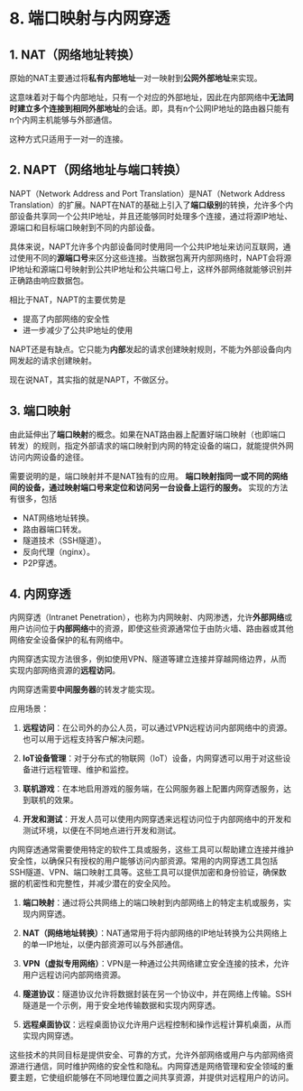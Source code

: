 # 8. 端口映射与内网穿透
## 1. NAT（网络地址转换）
原始的NAT主要通过将**私有内部地址**一对一映射到**公网外部地址**来实现。

这意味着对于每个内部地址，只有一个对应的外部地址，因此在内部网络中**无法同时建立多个连接到相同外部地址**的会话。即，具有n个公网IP地址的路由器只能有n个内网主机能够与外部通信。

这种方式只适用于一对一的连接。

## 2. NAPT（网络地址与端口转换）

NAPT（Network Address and Port Translation）是NAT（Network Address Translation）的扩展。NAPT在NAT的基础上引入了**端口级别**的转换，允许多个内部设备共享同一个公共IP地址，并且还能够同时处理多个连接，通过将源IP地址、源端口和目标端口映射到不同的内部设备。

具体来说，NAPT允许多个内部设备同时使用同一个公共IP地址来访问互联网，通过使用不同的**源端口号**来区分这些连接。当数据包离开内部网络时，NAPT会将源IP地址和源端口号映射到公共IP地址和公共端口号上，这样外部网络就能够识别并正确路由响应数据包。

相比于NAT，NAPT的主要优势是
- 提高了内部网络的安全性
- 进一步减少了公共IP地址的使用

NAPT还是有缺点。它只能为**内部**发起的请求创建映射规则，不能为外部设备向内网发起的请求创建映射。

现在说NAT，其实指的就是NAPT，不做区分。
## 3. 端口映射

由此延伸出了**端口映射**的概念。如果在NAT路由器上配置好端口映射（也即端口转发）的规则，指定外部请求的端口映射到内网的特定设备的端口，就能提供外网访问内网设备的途径。

需要说明的是，端口映射并不是NAT独有的应用。 **端口映射指同一或不同的网络间的设备，通过映射端口号来定位和访问另一台设备上运行的服务。** 实现的方法有很多，包括

- NAT网络地址转换。
- 路由器端口转发。
- 隧道技术（SSH隧道）。
- 反向代理（nginx）。
- P2P穿透。

## 4. 内网穿透
内网穿透（Intranet Penetration），也称为内网映射、内网渗透，允许**外部网络**或用户访问位于**内部网络**中的资源，即使这些资源通常位于由防火墙、路由器或其他网络安全设备保护的私有网络中。

内网穿透实现方法很多，例如使用VPN、隧道等建立连接并穿越网络边界，从而实现内部网络资源的**远程访问**。

内网穿透需要**中间服务器**的转发才能实现。

应用场景：

1. **远程访问**：在公司外的办公人员，可以通过VPN远程访问内部网络中的资源。也可以用于远程支持客户解决问题。

2. **IoT设备管理**：对于分布式的物联网（IoT）设备，内网穿透可以用于对这些设备进行远程管理、维护和监控。

3. **联机游戏**：在本地启用游戏的服务端，在公网服务器上配置内网穿透服务，达到联机的效果。

6. **开发和测试**：开发人员可以使用内网穿透来远程访问位于内部网络中的开发和测试环境，以便在不同地点进行开发和测试。

内网穿透通常需要使用特定的软件工具或服务，这些工具可以帮助建立连接并维护安全性，以确保只有授权的用户能够访问内部资源。常用的内网穿透工具包括SSH隧道、VPN、端口映射工具等。这些工具可以提供加密和身份验证，确保数据的机密性和完整性，并减少潜在的安全风险。

1. **端口映射**：通过将公共网络上的端口映射到内部网络上的特定主机或服务，实现内网穿透。

2. **NAT（网络地址转换）**：NAT通常用于将内部网络的IP地址转换为公共网络上的单一IP地址，以便内部资源可以与外部通信。

3. **VPN（虚拟专用网络）**：VPN是一种通过公共网络建立安全连接的技术，允许用户远程访问内部网络资源。

4. **隧道协议**：隧道协议允许将数据封装在另一个协议中，并在网络上传输。SSH隧道是一个示例，用于安全地传输数据和实现内网穿透。

5. **远程桌面协议**：远程桌面协议允许用户远程控制和操作远程计算机桌面，从而实现内网穿透。

这些技术的共同目标是提供安全、可靠的方式，允许外部网络或用户与内部网络资源进行通信，同时维护网络的安全性和隐私。内网穿透是网络管理和安全领域的重要主题，它使组织能够在不同地理位置之间共享资源，并提供对远程用户的访问。